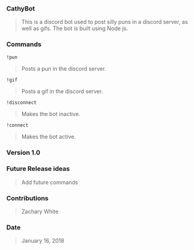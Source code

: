 ### CathyBot

> This is a discord bot used to post silly puns in a discord server, as well as gifs. The bot is built using Node js.



### Commands
```
!pun
```
> Posts a pun in the discord server.
```
!gif
```
> Posts a gif in the discord server.
```
!disconnect
```
> Makes the bot inactive.
```
!connect
```
> Makes the bot active.


### Version 1.0



### Future Release ideas 

> Add future commands




### Contributions
> Zachary White



### Date
> January 16, 2018

